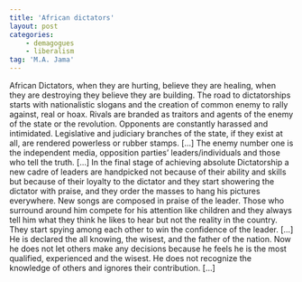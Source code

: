 ```yaml
---
title: 'African dictators'
layout: post
categories:
    - demagogues
    - liberalism
tag: 'M.A. Jama'
---
```


African Dictators, when they are hurting, believe they are healing, when they are destroying they believe they are building. The road to dictatorships starts with nationalistic slogans and the creation of common enemy to rally against, real or hoax. Rivals are branded as traitors and agents of the enemy of the state or the revolution. Opponents are constantly harassed and intimidated. Legislative and judiciary branches of the state, if they exist at all, are rendered powerless or rubber stamps. \[…\] The enemy number one is the independent media, opposition parties’ leaders/individuals and those who tell the truth. \[…\] In the final stage of achieving absolute Dictatorship a new cadre of leaders are handpicked not because of their ability and skills but because of their loyalty to the dictator and they start showering the dictator with praise, and they order the masses to hang his pictures everywhere. New songs are composed in praise of the leader. Those who surround around him compete for his attention like children and they always tell him what they think he likes to hear but not the reality in the country. They start spying among each other to win the confidence of the leader. \[…\] He is declared the all knowing, the wisest, and the father of the nation. Now he does not let others make any decisions because he feels he is the most qualified, experienced and the wisest. He does not recognize the knowledge of others and ignores their contribution. \[…\]